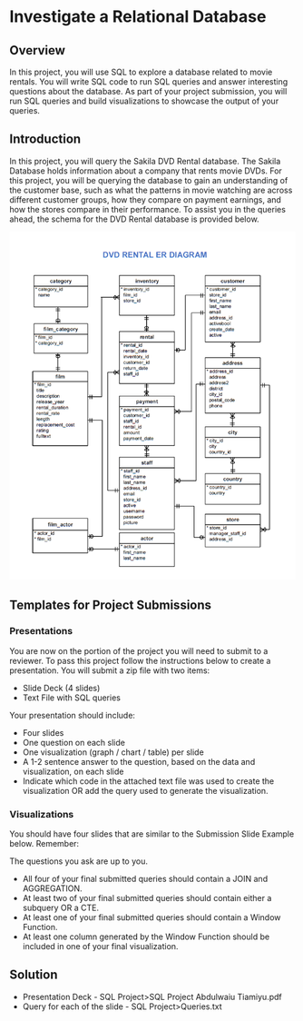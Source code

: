 # Investigate a Relational Database
## Overview
In this project, you will use SQL to explore a database related to movie rentals. You will write SQL code to run SQL queries and answer interesting questions about the database. As part of your project submission, you will run SQL queries and build visualizations to showcase the output of your queries.

## Introduction
In this project, you will query the Sakila DVD Rental database. The Sakila Database holds information about a company that rents movie DVDs. For this project, you will be querying the database to gain an understanding of the customer base, such as what the patterns in movie watching are across different customer groups, how they compare on payment earnings, and how the stores compare in their performance. To assist you in the queries ahead, the schema for the DVD Rental database is provided below.


![Image](./dvd-rental-erd-2.png)


## Templates for Project Submissions
### Presentations
You are now on the portion of the project you will need to submit to a reviewer. To pass this project follow the instructions below to create a presentation. You will submit a zip file with two items:

- Slide Deck (4 slides)
- Text File with SQL queries

Your presentation should include:

- Four slides
- One question on each slide
- One visualization (graph / chart / table) per slide
- A 1-2 sentence answer to the question, based on the data and visualization, on each slide
- Indicate which code in the attached text file was used to create the visualization OR add the query used to generate the visualization.

###     Visualizations

You should have four slides that are similar to the Submission Slide Example below. Remember:

The questions you ask are up to you.
- All four of your final submitted queries should contain a JOIN and AGGREGATION.
- At least two of your final submitted queries should contain either a subquery OR a CTE.
- At least one of your final submitted queries should contain a Window Function.
- At least one column generated by the Window Function should be included in one of your final visualization.

## Solution
- Presentation Deck - SQL Project>SQL Project Abdulwaiu Tiamiyu.pdf
- Query for each of the slide - SQL Project>Queries.txt




